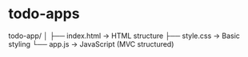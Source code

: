# todo-apps

todo-app/
│
├── index.html   → HTML structure
├── style.css    → Basic styling
└── app.js       → JavaScript (MVC structured)
